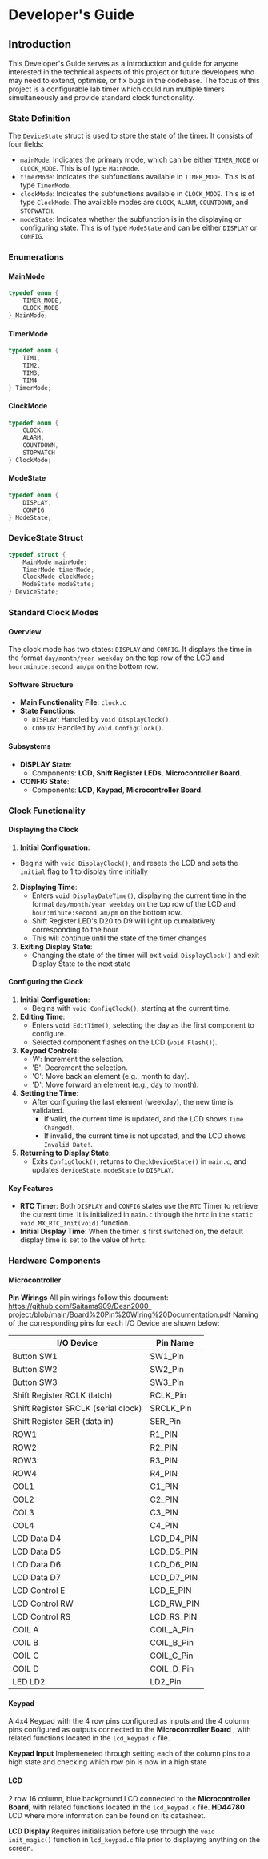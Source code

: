 # Developer's Guide
## Introduction
This Developer's Guide serves as a introduction and guide for anyone interested in the technical aspects of this project or future developers who may need to extend, optimise, or fix bugs in the codebase. The focus of this project is a configurable lab timer which could run multiple timers simultaneously and provide standard clock functionality.
### State Definition

The `DeviceState` struct is used to store the state of the timer. It consists of four fields:

- `mainMode`: Indicates the primary mode, which can be either `TIMER_MODE` or `CLOCK_MODE`. This is of type `MainMode`.
- `timerMode`: Indicates the subfunctions available in `TIMER_MODE`. This is of type `TimerMode`.
- `clockMode`: Indicates the subfunctions available in `CLOCK_MODE`. This is of type `ClockMode`. The available modes are `CLOCK`, `ALARM`, `COUNTDOWN`, and `STOPWATCH`.
- `modeState`: Indicates whether the subfunction is in the displaying or configuring state. This is of type `ModeState` and can be either `DISPLAY` or `CONFIG`.

### Enumerations

#### MainMode
```c
typedef enum {
    TIMER_MODE,
    CLOCK_MODE
} MainMode;
```

#### TimerMode
```c
typedef enum {
    TIM1,
    TIM2,
    TIM3,
    TIM4   
} TimerMode;
```

#### ClockMode
```c
typedef enum {
    CLOCK,
    ALARM,
    COUNTDOWN,
    STOPWATCH
} ClockMode;
```

#### ModeState
```c
typedef enum {
    DISPLAY,
    CONFIG
} ModeState;
```

### DeviceState Struct
```c
typedef struct {
    MainMode mainMode;
    TimerMode timerMode;
    ClockMode clockMode;
    ModeState modeState;
} DeviceState;
```

### Standard Clock Modes

#### Overview

The clock mode has two states: `DISPLAY` and `CONFIG`. It displays the time in the format `day/month/year weekday` on the top row of the LCD and `hour:minute:second am/pm` on the bottom row.

#### Software Structure

- **Main Functionality File**: `clock.c`
- **State Functions**:
  - `DISPLAY`: Handled by `void DisplayClock()`.
  - `CONFIG`: Handled by `void ConfigClock()`.

#### Subsystems

- **DISPLAY State**:
  - Components: **LCD**, **Shift Register LEDs**, **Microcontroller Board**.
- **CONFIG State**:
  - Components: **LCD**, **Keypad**, **Microcontroller Board**.

### Clock Functionality
#### Displaying the Clock
1.  **Initial Configuration**:
   - Begins with `void DisplayClock()`, and resets the LCD and sets the `initial` flag to 1 to display time initially
2. **Displaying Time**:
   - Enters `void DisplayDateTime()`, displaying the current time in the format `day/month/year weekday` on the top row of the LCD and `hour:minute:second am/pm` on the bottom row.
   - Shift Register LED's D20 to D9 will light up cumalatively corresponding to the hour
   - This will continue until the state of the timer changes
3. **Exiting Display State**:
   - Changing the state of the timer will exit `void DisplayClock()` and exit Display State to the next state
#### Configuring the Clock

1. **Initial Configuration**: 
   - Begins with `void ConfigClock()`, starting at the current time.
2. **Editing Time**:
   - Enters `void EditTime()`, selecting the day as the first component to configure.
   - Selected component flashes on the LCD (`void Flash()`).
3. **Keypad Controls**:
   - 'A': Increment the selection.
   - 'B': Decrement the selection.
   - 'C': Move back an element (e.g., month to day).
   - 'D': Move forward an element (e.g., day to month).
4. **Setting the Time**:
   - After configuring the last element (weekday), the new time is validated.
     - If valid, the current time is updated, and the LCD shows `Time Changed!`.
     - If invalid, the current time is not updated, and the LCD shows `Invalid Date!`.
5. **Returning to Display State**:
   - Exits `ConfigClock()`, returns to `CheckDeviceState()` in `main.c`, and updates `deviceState.modeState` to `DISPLAY`.

#### Key Features

- **RTC Timer**: Both `DISPLAY` and `CONFIG` states use the `RTC` Timer to retrieve the current time. It is initialized in `main.c` through the `hrtc` in the `static void MX_RTC_Init(void)` function.
- **Initial Display Time**: When the timer is first switched on, the default display time is set to the value of `hrtc`.

### Hardware Components
#### Microcontroller
**Pin Wirings**
All pin wirings follow this document:
https://github.com/Saitama909/Desn2000-project/blob/main/Board%20Pin%20Wiring%20Documentation.pdf
Naming of the corresponding pins for each I/O Device are shown below:

| I/O Device                  | Pin Name    |
|-----------------------------|-------------|
| Button SW1                  | SW1_Pin     |
| Button SW2                  | SW2_Pin     |
| Button SW3                  | SW3_Pin     |
| Shift Register RCLK (latch) | RCLK_Pin    |
| Shift Register SRCLK (serial clock) | SRCLK_Pin |
| Shift Register SER (data in) | SER_Pin     |
| ROW1                        | R1_PIN      |
| ROW2                        | R2_PIN      |
| ROW3                        | R3_PIN      |
| ROW4                        | R4_PIN      |
| COL1                        | C1_PIN      |
| COL2                        | C2_PIN      |
| COL3                        | C3_PIN      |
| COL4                        | C4_PIN      |
| LCD Data D4                 | LCD_D4_PIN  |
| LCD Data D5                 | LCD_D5_PIN  |
| LCD Data D6                 | LCD_D6_PIN  |
| LCD Data D7                 | LCD_D7_PIN  |
| LCD Control E               | LCD_E_PIN   |
| LCD Control RW              | LCD_RW_PIN  |
| LCD Control RS              | LCD_RS_PIN  |
| COIL A                      | COIL_A_Pin  |
| COIL B                      | COIL_B_Pin  |
| COIL C                      | COIL_C_Pin  |
| COIL D                      | COIL_D_Pin  |
| LED LD2                     | LD2_Pin     |


#### Keypad
A 4x4 Keypad with the 4 row pins configured as inputs and the 4 column pins configured as outputs connected to the **Microcontroller Board** , with related functions located in the `lcd_keypad.c` file.

**Keypad Input**
Implemeneted through setting each of the column pins to a high state and checking which row pin is now in a high state

#### LCD
2 row 16 column, blue background LCD connected to the **Microcontroller Board**, with related functions located in the `lcd_keypad.c` file.  **HD44780** LCD where more information can be found on its datasheet.

**LCD Display**
Requires initialisation before use through the `void init_magic()` function in `lcd_keypad.c` file prior to displaying anything on the screen.

